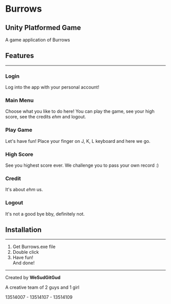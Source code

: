 # Burrows
## Unity Platformed Game

A game application of Burrows

## Features
------

### Login

Log into the app with your personal account!  

### Main Menu

Choose what you like to do here! 
You can play the game, see your high score, see the credits *ehm* and logout.

### Play Game

Let's have fun! Place your finger on J, K, L keyboard and here we go.

### High Score

See you highest score ever. We challenge you to pass your own record :)

### Credit

It's about *ehm* us.

### Logout

It's not a good bye bby, definitely not.

## Installation
------
1. Get Burrows.exe file
2. Double click
3. Have fun!  
And done!

------

Created by **WeSudGitGud**

A creative team of 2 guys and 1 girl

13514007 - 13514107 - 13514109